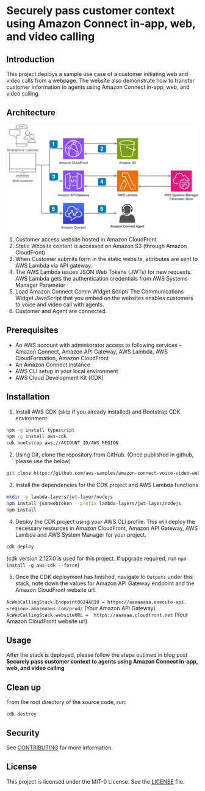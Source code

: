 # Securely pass customer context using Amazon Connect in-app, web, and video calling

## Introduction
This project deploys a sample use case of a customer initiating web and video calls from a webpage. The website also demonstrate how to transfer customer information to agents using Amazon Connect in-app, web, and video calling.


## Architecture
![Architecture Diagram](./architecture.png)


1. Customer access website hosted in Amazon CloudFront
2. Static Website content is accessed on Amazon S3 (through Amazon CloudFront)
3. When Customer submits form in the static website, attributes are sent to AWS Lambda via API gateway.
4. The AWS Lambda issues JSON Web Tokens (JWTs) for new requests. AWS Lambda gets the authentication credentials from AWS Systems Manager Parameter
5. Load Amazon Connect Comm Widget Script/ The Communications Widget JavaScript that you embed on the websites enables customers to voice and video call with agents.
6. Customer and Agent are connected.


## Prerequisites

-  An AWS account with administrator access to following services – Amazon Connect, Amazon API Gateway, AWS Lambda, AWS CloudFormation, Amazon CloudFront 
-  An Amazon Connect Instance
-  AWS CLI setup in your local environment
-  AWS Cloud Development Kit (CDK)


## Installation

1. Install AWS CDK (skip if you already installed) and Bootstrap CDK environment
```bash
npm -g install typescript
npm -g install aws-cdk
cdk bootstrap aws://ACCOUNT_ID/AWS_REGION
```

2. Using Git, clone the repository from GitHub.
(Once published in github, please use the below)
```bash
git clone https://github.com/aws-samples/amazon-connect-voice-video-web-calling.git
```

3. Install the dependencies for the CDK project and AWS Lambda functions

```bash
mkdir -p lambda-layers/jwt-layer/nodejs
npm install jsonwebtoken --prefix lambda-layers/jwt-layer/nodejs
npm install
```

4. Deploy the CDK project using your AWS CLI profile. This will deploy the necessary resources in Amazon CloudFront, Amazon API Gateway, AWS Lambda and AWS System Manager for your project.

```bash
cdk deploy
```

(cdk version 2.127.0 is used for this project. If upgrade required, run `npm install -g aws-cdk --force`)

5. Once the CDK deployment has finished, navigate to `Outputs` under this stack, note down the values for Amazon API Gateway endpoint and the Amazon CloudFront website url.

`AcWebCallingStack.Endpoint8024A810 = https://aaaaaaaa.execute-api.<region>.amazonaws.com/prod/` (Your Amazon API Gateway)
`AcWebCallingStack.websiteURL =  https://aaaaaa.cloudfront.net` (Your Amazon CloudFront  website url)

## Usage
After the stack is deployed, please follow the steps outlined in blog post **Securely pass customer context to agents using Amazon Connect in-app, web, and video calling**

## Clean up
From the root directory of the source code, run:
```
cdk destroy
```

## Security
See [CONTRIBUTING](CONTRIBUTING.md#security-issue-notifications) for more information.

## License
This project is licensed under the MIT-0 License. See the [LICENSE](LICENSE) file.
